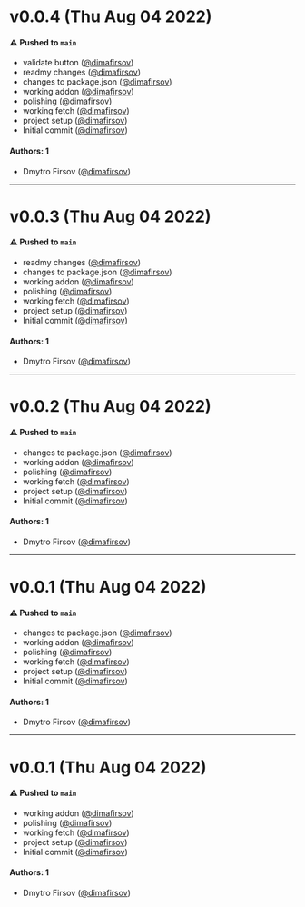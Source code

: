 # v0.0.4 (Thu Aug 04 2022)

#### ⚠️ Pushed to `main`

- validate button ([@dimafirsov](https://github.com/dimafirsov))
- readmy changes ([@dimafirsov](https://github.com/dimafirsov))
- changes to package.json ([@dimafirsov](https://github.com/dimafirsov))
- working addon ([@dimafirsov](https://github.com/dimafirsov))
- polishing ([@dimafirsov](https://github.com/dimafirsov))
- working fetch ([@dimafirsov](https://github.com/dimafirsov))
- project setup ([@dimafirsov](https://github.com/dimafirsov))
- Initial commit ([@dimafirsov](https://github.com/dimafirsov))

#### Authors: 1

- Dmytro Firsov ([@dimafirsov](https://github.com/dimafirsov))

---

# v0.0.3 (Thu Aug 04 2022)

#### ⚠️ Pushed to `main`

- readmy changes ([@dimafirsov](https://github.com/dimafirsov))
- changes to package.json ([@dimafirsov](https://github.com/dimafirsov))
- working addon ([@dimafirsov](https://github.com/dimafirsov))
- polishing ([@dimafirsov](https://github.com/dimafirsov))
- working fetch ([@dimafirsov](https://github.com/dimafirsov))
- project setup ([@dimafirsov](https://github.com/dimafirsov))
- Initial commit ([@dimafirsov](https://github.com/dimafirsov))

#### Authors: 1

- Dmytro Firsov ([@dimafirsov](https://github.com/dimafirsov))

---

# v0.0.2 (Thu Aug 04 2022)

#### ⚠️ Pushed to `main`

- changes to package.json ([@dimafirsov](https://github.com/dimafirsov))
- working addon ([@dimafirsov](https://github.com/dimafirsov))
- polishing ([@dimafirsov](https://github.com/dimafirsov))
- working fetch ([@dimafirsov](https://github.com/dimafirsov))
- project setup ([@dimafirsov](https://github.com/dimafirsov))
- Initial commit ([@dimafirsov](https://github.com/dimafirsov))

#### Authors: 1

- Dmytro Firsov ([@dimafirsov](https://github.com/dimafirsov))

---

# v0.0.1 (Thu Aug 04 2022)

#### ⚠️ Pushed to `main`

- changes to package.json ([@dimafirsov](https://github.com/dimafirsov))
- working addon ([@dimafirsov](https://github.com/dimafirsov))
- polishing ([@dimafirsov](https://github.com/dimafirsov))
- working fetch ([@dimafirsov](https://github.com/dimafirsov))
- project setup ([@dimafirsov](https://github.com/dimafirsov))
- Initial commit ([@dimafirsov](https://github.com/dimafirsov))

#### Authors: 1

- Dmytro Firsov ([@dimafirsov](https://github.com/dimafirsov))

---

# v0.0.1 (Thu Aug 04 2022)

#### ⚠️ Pushed to `main`

- working addon ([@dimafirsov](https://github.com/dimafirsov))
- polishing ([@dimafirsov](https://github.com/dimafirsov))
- working fetch ([@dimafirsov](https://github.com/dimafirsov))
- project setup ([@dimafirsov](https://github.com/dimafirsov))
- Initial commit ([@dimafirsov](https://github.com/dimafirsov))

#### Authors: 1

- Dmytro Firsov ([@dimafirsov](https://github.com/dimafirsov))
